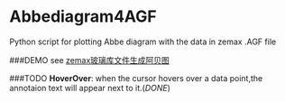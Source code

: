 Abbediagram4AGF
===============

Python script for plotting Abbe diagram with the data in zemax .AGF file

###DEMO
see [zemax玻璃库文件生成阿贝图](http://blog.163.com/wanyong_37/blog/static/127055589201463193636848/)

###TODO
**HoverOver**: when the cursor hovers over a data point,the annotaion text will appear next to it.(*DONE*) <br>
